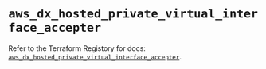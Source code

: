 # `aws_dx_hosted_private_virtual_interface_accepter`

Refer to the Terraform Registory for docs: [`aws_dx_hosted_private_virtual_interface_accepter`](https://www.terraform.io/docs/providers/aws/r/dx_hosted_private_virtual_interface_accepter).

